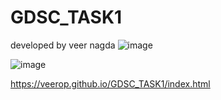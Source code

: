 # GDSC_TASK1
 developed by veer nagda 
![image](https://github.com/VeerOP/GDSC_TASK1/assets/88454697/697b6d1b-9517-451c-8fe4-5a89b830a622)


![image](https://github.com/VeerOP/GDSC_TASK1/assets/88454697/2f85e986-c701-488a-8af9-0eed7c416618)

https://veerop.github.io/GDSC_TASK1/index.html
